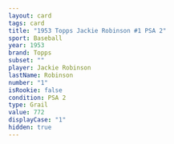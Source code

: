 ```yaml
---
layout: card
tags: card
title: "1953 Topps Jackie Robinson #1 PSA 2"
sport: Baseball
year: 1953
brand: Topps
subset: ""
player: Jackie Robinson
lastName: Robinson
number: "1"
isRookie: false
condition: PSA 2
type: Grail
value: 772
displayCase: "1"
hidden: true
---
```

